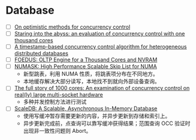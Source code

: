 # Database

- [ ] [On optimistic methods for concurrency control](https://doi.org/10.1145/319566.319567)
- [ ] [Staring into the abyss: an evaluation of concurrency control with one thousand cores](https://doi.org/10.14778/2735508.2735511)
- [ ] [A timestamp-based concurrency control algorithm for heterogeneous distributed databases](https://doi.org/10.1109/ICCI.1993.315333)
- [ ] [FOEDUS: OLTP Engine for a Thousand Cores and NVRAM](https://doi.org/10.1145/2723372.2746480)
- [ ] [NUMASK: High Performance Scalable Skip List for NUMA](https://doi.org/10.4230/LIPIcs.DISC.2018.18)
  - 新型跳表，利用 NUMA 性质，将跳表项分布在不同地方。
  - 本地缓存解决大部分读写，本地找不到就向外部设备查询。
- [ ] [The full story of 1000 cores: An examination of concurrency control on real(ly) large multi-socket hardware](https://doi.org/10.1007/s00778-022-00742-4)
  - 多种并发控制方法进行测试
- [ ] [ScaleDB: A Scalable, Asynchronous In-Memory Database](https://www.usenix.org/conference/osdi23/presentation/mehdi)
  - 使用写缓冲暂存需要更新的内容，并异步更新到存储和索引上。
  - 异步更新完成前，点查询可以靠写缓冲获得结果；范围查询 OCC 验证时出现非一致性问题则 Abort。